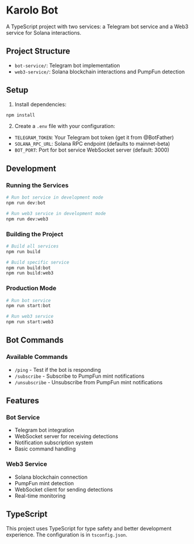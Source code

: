 # Karolo Bot

A TypeScript project with two services: a Telegram bot service and a Web3 service for Solana interactions.

## Project Structure

- `bot-service/`: Telegram bot implementation
- `web3-service/`: Solana blockchain interactions and PumpFun detection

## Setup

1. Install dependencies:
```bash
npm install
```

2. Create a `.env` file with your configuration:
- `TELEGRAM_TOKEN`: Your Telegram bot token (get it from @BotFather)
- `SOLANA_RPC_URL`: Solana RPC endpoint (defaults to mainnet-beta)
- `BOT_PORT`: Port for bot service WebSocket server (default: 3000)

## Development

### Running the Services

```bash
# Run bot service in development mode
npm run dev:bot

# Run web3 service in development mode
npm run dev:web3
```

### Building the Project

```bash
# Build all services
npm run build

# Build specific service
npm run build:bot
npm run build:web3
```

### Production Mode
```bash
# Run bot service
npm run start:bot

# Run web3 service
npm run start:web3
```

## Bot Commands

### Available Commands
- `/ping` - Test if the bot is responding
- `/subscribe` - Subscribe to PumpFun mint notifications
- `/unsubscribe` - Unsubscribe from PumpFun mint notifications

## Features

### Bot Service
- Telegram bot integration
- WebSocket server for receiving detections
- Notification subscription system
- Basic command handling

### Web3 Service
- Solana blockchain connection
- PumpFun mint detection
- WebSocket client for sending detections
- Real-time monitoring

## TypeScript

This project uses TypeScript for type safety and better development experience. The configuration is in `tsconfig.json`. 